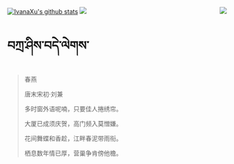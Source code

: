[![IvanaXu's github stats](https://github-readme-stats.vercel.app/api?username=IvanaXu&show_icons=true&theme=vue-dark)](https://github.com/anuraghazra/github-readme-stats)
<img align="right" src="https://github-readme-stats.vercel.app/api/top-langs/?username=IvanaXu&langs_count=7&theme=graywhite" />
<img src="https://github-readme-stats.vercel.app/api/wakatime?username=IvanaXu&layout=compact&langs_count=6&theme=vue-dark&&custom_title=Programming Times(Jul 29 2021-)" />
# བཀྲ་ཤིས་བདེ་ལེགས་
> 春燕
>
> 唐末宋初·刘兼
>
> 多时窗外语呢喃，只要佳人捲绣帘。
> 
> 大厦已成须庆贺，高门频入莫憎嫌。
> 
> 花间舞蝶和香趁，江畔春泥带雨衔。
> 
> 栖息数年情已厚，营巢争肯傍他檐。